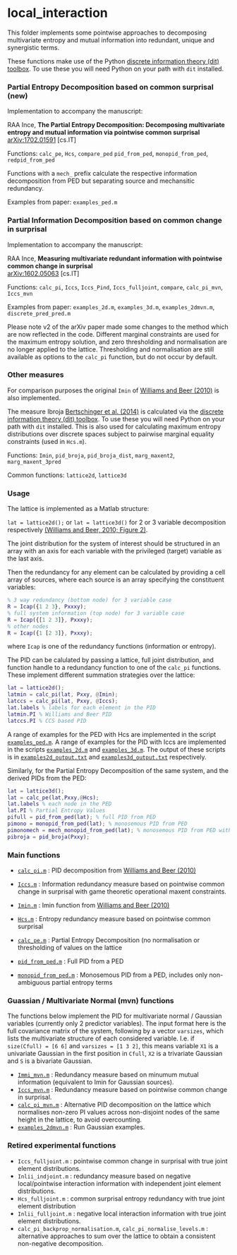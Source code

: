 # local_interaction

This folder implements some pointwise approaches to decomposing multivariate entropy and mutual information into redundant, unique and synergistic terms. 

These functions make use of the Python [discrete information theory (dit) toolbox](https://github.com/dit/dit). 
To use these you will need Python on your path with `dit` installed. 

### Partial Entropy Decomposition based on common surprisal (new)

Implementation to accompany the manuscript:

RAA Ince, **The Partial Entropy Decomposition: Decomposing multivariate entropy and mutual information via pointwise common surprisal**  
[arXiv:1702.01591](http://arxiv.org/abs/1702.01591) [cs.IT]

Functions: `calc_pe`, `Hcs`, `compare_ped`
`pid_from_ped`, `monopid_from_ped`, `redpid_from_ped`

Functions with a `mech_` prefix calculate the respective information decomposition from PED but separating source and mechansitic redundancy.

Examples from paper: `examples_ped.m`

### Partial Information Decomposition based on common change in surprisal

Implementation to accompany the manuscript:

RAA Ince, **Measuring multivariate redundant information with pointwise common change in surprisal**  
[arXiv:1602.05063](http://arxiv.org/abs/1602.05063) [cs.IT]

Functions: `calc_pi`, `Iccs`, `Iccs_Pind`, `Iccs_fulljoint`,  `compare`, `calc_pi_mvn`, `Iccs_mvn`

Examples from paper: `examples_2d.m`, `examples_3d.m`, `examples_2dmvn.m`, `discrete_pred_pred.m`

Please note v2 of the arXiv paper made some changes to the method which are now reflected in the code. 
Different marginal constraints are used for the maximum entropy solution, and zero thresholding and normalisation are no longer applied to the lattice.
Thresholding and normalisation are still available as options to the `calc_pi` function, but do not occur by default.

### Other measures


For comparison purposes the original `Imin` of [Williams and Beer (2010)](http://arxiv.org/abs/1004.2515) is also implemented.

The measure Ibroja [Bertschinger et al. (2014)](http://www.mdpi.com/1099-4300/16/4/2161) is calculated via the [discrete information theory (dit) toolbox](https://github.com/dit/dit). 
To use these you will need Python on your path with `dit` installed.
This is also used for calculating maximum entropy distributions over discrete spaces subject to pairwise marginal equality constraints (used in `Hcs.m`).

Functions: `Imin`, `pid_broja`, `pid_broja_dist`, `marg_maxent2`, `marg_maxent_3pred`

Common functions: `lattice2d`, `lattice3d`


### Usage

The lattice is implemented as a Matlab structure:

`lat = lattice2d();` or `lat = lattice3d()` for 2 or 3 variable decomposition respectively [(Williams and Beer, 2010; Figure 2)](http://arxiv.org/abs/1004.2515).

The joint distribution for the system of interest should be structured in an array with an axis for each variable with the privileged (target) variable as the last axis.

Then the redundancy for any element can be calculated by providing a cell array of sources, where each source is an array specifying the constituent variables:

```matlab
% 3 way redundancy (bottom node) for 3 variable case
R = Icap({1 2 3}, Pxxxy);
% full system information (top node) for 3 variable case
R = Icap({[1 2 3]}, Pxxxy);
% other nodes
R = Icap({1 [2 3]}, Pxxxy);
```

where `Icap` is one of the redundancy functions (information or entropy).

The PID can be calulated by passing a lattice, full joint distribution, and function handle to a redundancy function to one of the `calc_pi` functions. 
These implement different summation strategies over the lattice:

```matlab
lat = lattice2d();
latmin = calc_pi(lat, Pxxy, @Imin);
latccs = calc_pi(lat, Pxxy, @Iccs);
lat.labels % labels for each element in the PID
latmin.PI % Williams and Beer PID
latccs.PI % CCS based PID
```

A range of examples for the PED with Hcs are implemented in the script [`examples_ped.m`](examples_ped.m).
A range of examples for the PID with Iccs are implemented in the scripts [`examples_2d.m`](examples_2d.m) and [`examples_3d.m`](examples_3d.m). 
The output of these scripts is in [`examples2d_output.txt`](examples2d_output.txt) and [`examples3d_output.txt`](examples3d_output.txt) respectively.

Similarly, for the Partial Entropy Decomposition of the same system, and the derived PIDs from the PED:

```matlab
lat = lattice3d();
lat = calc_pe(lat,Pxxy,@Hcs);
lat.labels % each node in the PED
lat.PI % Partial Entropy Values
pifull = pid_from_ped(lat); % full PID from PED
pimono = monopid_from_ped(lat); % monosemous PID from PED
pimonomech = mech_monopid_from_ped(lat); % monosemous PID from PED with separate mechanistic and source redundancy
pibroja = pid_broja(Pxxy);
```

### Main functions

- [`calc_pi.m`](calc_pi_wb.m) : PID decomposition from [Williams and Beer (2010)](http://arxiv.org/abs/1004.2515)
- [`Iccs.m`](Iccs.m) : Information redundancy measure based on pointwise common change in surprisal with game theoretic operational maxent constraints.
- [`Imin.m`](Imin.m) : Imin function from [Williams and Beer (2010)](http://arxiv.org/abs/1004.2515)

- [`Hcs.m`](Hcs.m) : Entropy redundancy measure based on pointwise common surprisal
- [`calc_pe.m`](calc_pe.m) : Partial Entropy Decomposition (no normalisation or thresholding of values on the lattice
- [`pid_from_ped.m`](pid_from_ped.m) : Full PID from a PED
- [`monopid_from_ped.m`](monopid_from_ped.m) : Monosemous PID from a PED, includes only non-ambiguous partial entropy terms



### Guassian / Multivariate Normal (mvn) functions

The functions below implement the PID for multivariate normal / Gaussian variables (currently only 2 predictor variables). The input format here is the full covariance matrix of the system, following by a vector `varsizes`, which lists the multivariate structure of each considered variable. I.e. if `size(Cfull) = [6 6]` and `varsizes = [1 3 2]`, this means variable `X1` is a univariate Gaussian in the first position in `Cfull`, `X2` is a trivariate Gaussian and `S` is a bivariate Gaussian.

- [`Immi_mvn.m`](Immi_mvn.m) : Redundancy measure based on minumum mutual information (equivalent to Imin for Gaussian sources).
- [`Iccs_mvn.m`](Iccs_mvn.m) : Redundancy measure based on pointwise common change in surprisal.
- [`calc_pi_mvn.m`](calc_pi_mvn.m) : Alternative PID decomposition on the lattice which normalises non-zero PI values across non-disjoint nodes of the same height in the lattice, to avoid overcounting.
- [`examples_2dmvn.m`](examples_2dmvn.m) : Run Gaussian examples.


### Retired experimental functions

- `Iccs_fulljoint.m` : pointwise common change in surprisal with true joint element distributions.
- `Inlii_indjoint.m` : redundancy measure based on negative local/pointwise interaction information with independent joint element distributions.
- `Hcs_fulljoint.m` : common surprisal entropy redundancy with true joint element distribution
- `Inlii_fulljoint.m` : negative local interaction information with true joint element distributions.
- `calc_pi_backprop_normalisation.m`, `calc_pi_normalise_levels.m` : alternative approaches to sum over the lattice to obtain a consistent non-negative decomposition.


